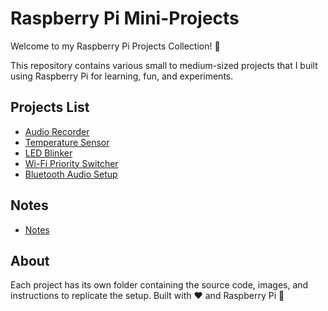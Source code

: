 # Raspberry Pi Mini-Projects

Welcome to my Raspberry Pi Projects Collection! 🎉

This repository contains various small to medium-sized projects that I built using Raspberry Pi for learning, fun, and experiments.

## Projects List

- [Audio Recorder](./AudioRecorder/README.md)
- [Temperature Sensor](./temperature-sensor/README.md)
- [LED Blinker](./led-blinker/README.md)
- [Wi-Fi Priority Switcher](./wifi-priority-switcher/README.md)
- [Bluetooth Audio Setup](./bluetooth-audio/README.md)


## Notes

- [Notes](./Notes)


## About

Each project has its own folder containing the source code, images, and instructions to replicate the setup.
Built with ❤️ and Raspberry Pi 🥧
